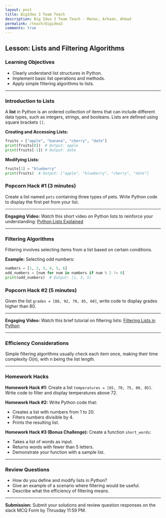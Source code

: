 ```yaml
---
layout: post
title: BigIdea 3 Team Teach
description: Big Idea 3 Team Teach - Manas, Arhaan, Ahmad
permalink: /teach/bigidea3
comments: true
---
```


## Lesson: Lists and Filtering Algorithms

### Learning Objectives
- Clearly understand list structures in Python.
- Implement basic list operations and methods.
- Apply simple filtering algorithms to lists.

---

### Introduction to Lists

A **list** in Python is an ordered collection of items that can include different data types, such as integers, strings, and booleans. Lists are defined using square brackets `[]`.

**Creating and Accessing Lists:**
```python
fruits = ["apple", "banana", "cherry", "date"]
print(fruits[0])  # Output: apple
print(fruits[-1]) # Output: date
```

**Modifying Lists:**
```python
fruits[1] = "blueberry"
print(fruits)  # Output: ["apple", "blueberry", "cherry", "date"]
```

### Popcorn Hack #1 (3 minutes)
Create a list named `pets` containing three types of pets. Write Python code to display the first pet from your list.

---

**Engaging Video:**
Watch this short video on Python lists to reinforce your understanding:
[Python Lists Explained](https://www.youtube.com/watch?v=ohCDWZgNIU0)

---

### Filtering Algorithms
Filtering involves selecting items from a list based on certain conditions.

**Example:** Selecting odd numbers:
```python
numbers = [1, 2, 3, 4, 5, 6]
odd_numbers = [num for num in numbers if num % 2 != 0]
print(odd_numbers)  # Output: [1, 3, 5]
```

### Popcorn Hack #2 (5 minutes)
Given the list `grades = [88, 92, 70, 85, 60]`, write code to display grades higher than 80.

---

**Engaging Video:**
Watch this brief tutorial on filtering lists:
[Filtering Lists in Python](https://www.youtube.com/watch?v=3dt4OGnU5sM)

---

### Efficiency Considerations
Simple filtering algorithms usually check each item once, making their time complexity O(n), with n being the list length.

---

### Homework Hacks

**Homework Hack #1:**
Create a list `temperatures = [65, 70, 75, 80, 85]`. Write code to filter and display temperatures above 72.

**Homework Hack #2:**
Write Python code that:
- Creates a list with numbers from 1 to 20.
- Filters numbers divisible by 4.
- Prints the resulting list.

**Homework Hack #3 (Bonus Challenge):**
Create a function `short_words`:
- Takes a list of words as input.
- Returns words with fewer than 5 letters.
- Demonstrate your function with a sample list.

---

### Review Questions
- How do you define and modify lists in Python?
- Give an example of a scenario where filtering would be useful.
- Describe what the efficiency of filtering means.

---

**Submission:** Submit your solutions and review question responses on the slack MCQ Form by Thrusday 11:59 PM.

